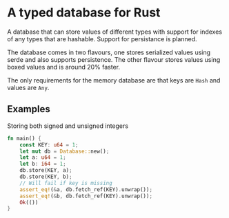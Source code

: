 # A typed database for Rust
A database that can store values of different types with support for indexes of any types that are hashable. Support for persistance is planned.

The database comes in two flavours, one stores serialized values using serde and also supports persistence. 
The other flavour stores values using boxed values and is around 20% faster.

The only requirements for the memory database are that keys are `Hash` and values are `Any`.

## Examples
Storing both signed and unsigned integers
```rust
fn main() {
    const KEY: u64 = 1;
    let mut db = Database::new();
    let a: u64 = 1;
    let b: i64 = 1;
    db.store(KEY, a);
    db.store(KEY, b);
    // Will fail if key is missing
    assert_eq!(&a, db.fetch_ref(KEY).unwrap());
    assert_eq!(&b, db.fetch_ref(KEY).unwrap());
    Ok(())
}
```
